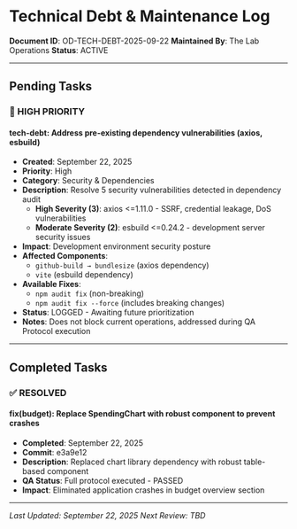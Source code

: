 # Technical Debt & Maintenance Log
**Document ID**: OD-TECH-DEBT-2025-09-22
**Maintained By**: The Lab Operations
**Status**: ACTIVE

---

## Pending Tasks

### 🔴 HIGH PRIORITY

#### tech-debt: Address pre-existing dependency vulnerabilities (axios, esbuild)
- **Created**: September 22, 2025
- **Priority**: High
- **Category**: Security & Dependencies
- **Description**: Resolve 5 security vulnerabilities detected in dependency audit
  - **High Severity (3)**: axios <=1.11.0 - SSRF, credential leakage, DoS vulnerabilities
  - **Moderate Severity (2)**: esbuild <=0.24.2 - development server security issues
- **Impact**: Development environment security posture
- **Affected Components**: 
  - `github-build → bundlesize` (axios dependency)
  - `vite` (esbuild dependency)
- **Available Fixes**: 
  - `npm audit fix` (non-breaking)
  - `npm audit fix --force` (includes breaking changes)
- **Status**: LOGGED - Awaiting future prioritization
- **Notes**: Does not block current operations, addressed during QA Protocol execution

---

## Completed Tasks

### ✅ RESOLVED

#### fix(budget): Replace SpendingChart with robust component to prevent crashes
- **Completed**: September 22, 2025
- **Commit**: e3a9e12
- **Description**: Replaced chart library dependency with robust table-based component
- **QA Status**: Full protocol executed - PASSED
- **Impact**: Eliminated application crashes in budget overview section

---

*Last Updated: September 22, 2025*
*Next Review: TBD*